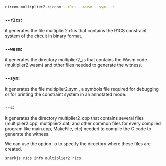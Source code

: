 ```bash
circom multiplier2.circom --r1cs --wasm --sym --c
```

### `--r1cs`:

it generates the file multiplier2.r1cs that contains the R1CS constraint system of the circuit in binary format.

### `--wasm`:

it generates the directory multiplier2_js that contains the Wasm code (multiplier2.wasm) and other files needed to generate the witness.

### `--sym`:

it generates the file multiplier2.sym , a symbols file required for debugging or for printing the constraint system in an annotated mode.

### `--c`:

it generates the directory multiplier2_cpp that contains several files (multiplier2.cpp, multiplier2.dat, and other common files for every compiled program like main.cpp, MakeFile, etc) needed to compile the C code to generate the witness.

We can use the option -o to specify the directory where these files are created.

```bash
snarkjs r1cs info multiplier2.r1cs
```
